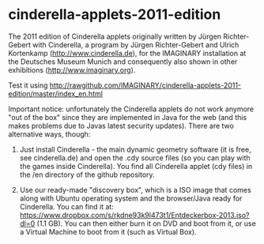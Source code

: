 cinderella-applets-2011-edition
===============================

The 2011 edition of Cinderella applets originally written by Jürgen Richter-Gebert with Cinderella, a program by Jürgen Richter-Gebert and Ulrich Kortenkamp (http://www.cinderella.de), for the IMAGINARY installation at the Deutsches Museum Munich and consequently also shown in other exhibitions (http://www.imaginary.org).

Test it using http://rawgithub.com/IMAGINARY/cinderella-applets-2011-edition/master/index_en.html

Important notice: unfortunately the Cinderella applets do not work anymore "out of the box" since they are implemented in Java for the web (and this makes problems due to Javas latest security updates). There are two alternative ways, though:

1) Just install Cinderella - the main dynamic geometry software  (it is free, see cinderella.de) and open the .cdy source files (so you can play with the games inside Cinderella). You find all Cinderella applet (cdy files) in the /en directory of the github repository.

2) Use our ready-made "discovery box", which is a ISO image that comes along with Ubuntu operating system and the browser/Java ready for Cinderella.
You can find it at: https://www.dropbox.com/s/rkdne93k9l473t1/Entdeckerbox-2013.iso?dl=0 (1.1 GB). You can then either burn it on DVD and boot from it, or use a Virtual Machine to boot from it (such as Virtual Box).
